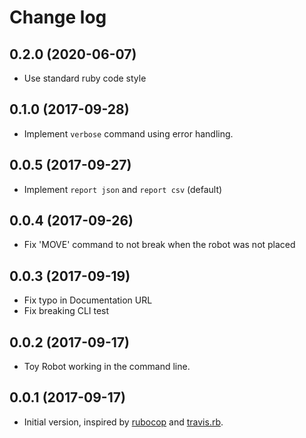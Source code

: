# Change log

## 0.2.0 (2020-06-07)

* Use standard ruby code style

## 0.1.0 (2017-09-28)

* Implement `verbose` command using error handling.

## 0.0.5 (2017-09-27)

* Implement `report json` and `report csv` (default)

## 0.0.4 (2017-09-26)

* Fix 'MOVE' command to not break when the robot was not placed

## 0.0.3 (2017-09-19)

* Fix typo in Documentation URL
* Fix breaking CLI test

## 0.0.2 (2017-09-17)

* Toy Robot working in the command line.

## 0.0.1 (2017-09-17)

* Initial version, inspired by [rubocop](https://github.com/bbatsov/rubocop/) and [travis.rb](https://github.com/travis-ci/travis.rb).
